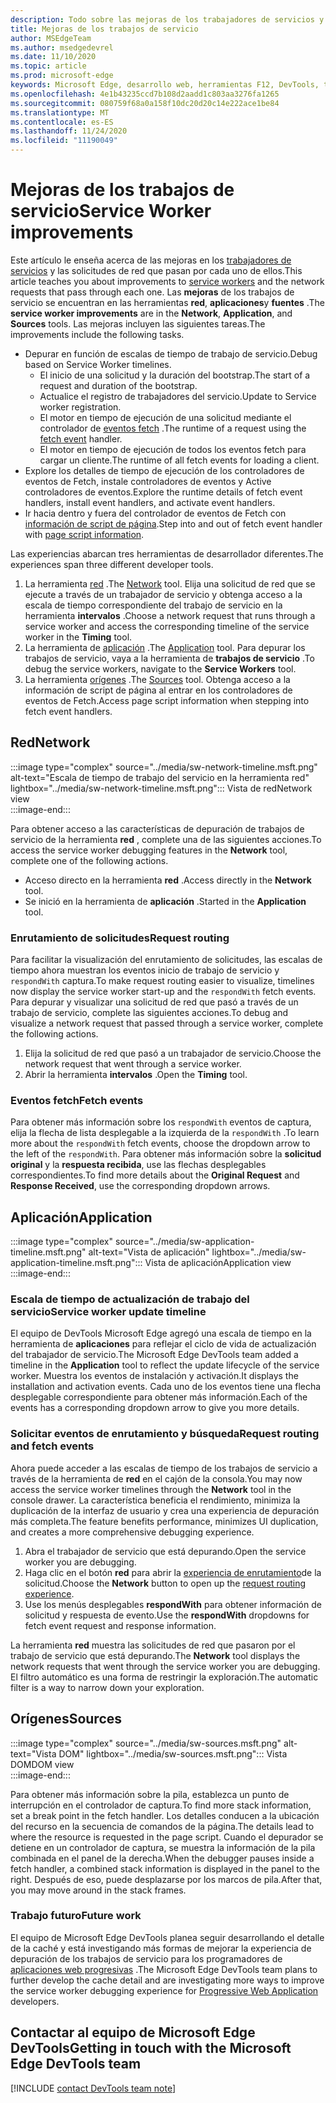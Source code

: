 ```yaml
---
description: Todo sobre las mejoras de los trabajadores de servicios y cómo usar cada una de ellas.
title: Mejoras de los trabajos de servicio
author: MSEdgeTeam
ms.author: msedgedevrel
ms.date: 11/10/2020
ms.topic: article
ms.prod: microsoft-edge
keywords: Microsoft Edge, desarrollo web, herramientas F12, DevTools, trabajo de servicios, PWA
ms.openlocfilehash: 4e1b43235ccd7b108d2aadd1c803aa3276fa1265
ms.sourcegitcommit: 080759f68a0a158f10dc20d20c14e222ace1be84
ms.translationtype: MT
ms.contentlocale: es-ES
ms.lasthandoff: 11/24/2020
ms.locfileid: "11190049"
---
```

# <span data-ttu-id="b314a-104">Mejoras de los trabajos de servicio</span><span class="sxs-lookup"><span data-stu-id="b314a-104">Service Worker improvements</span></span>  

<span data-ttu-id="b314a-105">Este artículo le enseña acerca de las mejoras en los [trabajadores de servicios][MdnServiceWorkerApi] y las solicitudes de red que pasan por cada uno de ellos.</span><span class="sxs-lookup"><span data-stu-id="b314a-105">This article teaches you about improvements to [service workers][MdnServiceWorkerApi] and the network requests that pass through each one.</span></span>  <span data-ttu-id="b314a-106">Las **mejoras** de los trabajos de servicio se encuentran en las herramientas **red**, **aplicaciones**y **fuentes** .</span><span class="sxs-lookup"><span data-stu-id="b314a-106">The **service worker improvements** are in the **Network**, **Application**, and **Sources** tools.</span></span>  <span data-ttu-id="b314a-107">Las mejoras incluyen las siguientes tareas.</span><span class="sxs-lookup"><span data-stu-id="b314a-107">The improvements include the following tasks.</span></span>  

*   <span data-ttu-id="b314a-108">Depurar en función de escalas de tiempo de trabajo de servicio.</span><span class="sxs-lookup"><span data-stu-id="b314a-108">Debug based on Service Worker timelines.</span></span>  
    *   <span data-ttu-id="b314a-109">El inicio de una solicitud y la duración del bootstrap.</span><span class="sxs-lookup"><span data-stu-id="b314a-109">The start of a request and duration of the bootstrap.</span></span>  
    *   <span data-ttu-id="b314a-110">Actualice el registro de trabajadores del servicio.</span><span class="sxs-lookup"><span data-stu-id="b314a-110">Update to Service worker registration.</span></span>  
    *   <span data-ttu-id="b314a-111">El motor en tiempo de ejecución de una solicitud mediante el controlador de [eventos fetch][MdnFetchEvent] .</span><span class="sxs-lookup"><span data-stu-id="b314a-111">The runtime of a request using the [fetch event][MdnFetchEvent] handler.</span></span>  
    *   <span data-ttu-id="b314a-112">El motor en tiempo de ejecución de todos los eventos fetch para cargar un cliente.</span><span class="sxs-lookup"><span data-stu-id="b314a-112">The runtime of all fetch events for loading a client.</span></span>  
*   <span data-ttu-id="b314a-113">Explore los detalles de tiempo de ejecución de los controladores de eventos de Fetch, instale controladores de eventos y Active controladores de eventos.</span><span class="sxs-lookup"><span data-stu-id="b314a-113">Explore the runtime details of fetch event handlers, install event handlers, and activate event handlers.</span></span>  
*   <span data-ttu-id="b314a-114">Ir hacia dentro y fuera del controlador de eventos de Fetch con [información de script de página](#sources).</span><span class="sxs-lookup"><span data-stu-id="b314a-114">Step into and out of fetch event handler with [page script information](#sources).</span></span>  

<span data-ttu-id="b314a-115">Las experiencias abarcan tres herramientas de desarrollador diferentes.</span><span class="sxs-lookup"><span data-stu-id="b314a-115">The experiences span three different developer tools.</span></span>  

1.  <span data-ttu-id="b314a-116">La herramienta [red](#network) .</span><span class="sxs-lookup"><span data-stu-id="b314a-116">The [Network](#network) tool.</span></span>  <span data-ttu-id="b314a-117">Elija una solicitud de red que se ejecute a través de un trabajador de servicio y obtenga acceso a la escala de tiempo correspondiente del trabajo de servicio en la herramienta **intervalos** .</span><span class="sxs-lookup"><span data-stu-id="b314a-117">Choose a network request that runs through a service worker and access the corresponding timeline of the service worker in the **Timing** tool.</span></span>  
1.  <span data-ttu-id="b314a-118">La herramienta de [aplicación](#application) .</span><span class="sxs-lookup"><span data-stu-id="b314a-118">The [Application](#application) tool.</span></span>  <span data-ttu-id="b314a-119">Para depurar los trabajos de servicio, vaya a la herramienta de **trabajos de servicio** .</span><span class="sxs-lookup"><span data-stu-id="b314a-119">To debug the service workers, navigate to the **Service Workers** tool.</span></span>  
1.  <span data-ttu-id="b314a-120">La herramienta [orígenes](#sources) .</span><span class="sxs-lookup"><span data-stu-id="b314a-120">The [Sources](#sources) tool.</span></span>  <span data-ttu-id="b314a-121">Obtenga acceso a la información de script de página al entrar en los controladores de eventos de Fetch.</span><span class="sxs-lookup"><span data-stu-id="b314a-121">Access page script information when stepping into fetch event handlers.</span></span>  

## <span data-ttu-id="b314a-122">Red</span><span class="sxs-lookup"><span data-stu-id="b314a-122">Network</span></span>  

:::image type="complex" source="../media/sw-network-timeline.msft.png" alt-text="Escala de tiempo de trabajo del servicio en la herramienta red" lightbox="../media/sw-network-timeline.msft.png":::
   <span data-ttu-id="b314a-124">Vista de red</span><span class="sxs-lookup"><span data-stu-id="b314a-124">Network view</span></span>  
:::image-end:::  

<span data-ttu-id="b314a-125">Para obtener acceso a las características de depuración de trabajos de servicio de la herramienta **red** , complete una de las siguientes acciones.</span><span class="sxs-lookup"><span data-stu-id="b314a-125">To access the service worker debugging features in the **Network** tool, complete one of the following actions.</span></span>  

*   <span data-ttu-id="b314a-126">Acceso directo en la herramienta **red** .</span><span class="sxs-lookup"><span data-stu-id="b314a-126">Access directly in the **Network** tool.</span></span>  
*   <span data-ttu-id="b314a-127">Se inició en la herramienta de **aplicación** .</span><span class="sxs-lookup"><span data-stu-id="b314a-127">Started in the **Application** tool.</span></span>  
    
### <span data-ttu-id="b314a-128">Enrutamiento de solicitudes</span><span class="sxs-lookup"><span data-stu-id="b314a-128">Request routing</span></span>  

<span data-ttu-id="b314a-129">Para facilitar la visualización del enrutamiento de solicitudes, las escalas de tiempo ahora muestran los eventos inicio de trabajo de servicio y `respondWith` captura.</span><span class="sxs-lookup"><span data-stu-id="b314a-129">To make request routing easier to visualize, timelines now display the service worker start-up and the `respondWith` fetch events.</span></span>  <span data-ttu-id="b314a-130">Para depurar y visualizar una solicitud de red que pasó a través de un trabajo de servicio, complete las siguientes acciones.</span><span class="sxs-lookup"><span data-stu-id="b314a-130">To debug and visualize a network request that passed through a service worker, complete the following actions.</span></span>  

1.  <span data-ttu-id="b314a-131">Elija la solicitud de red que pasó a un trabajador de servicio.</span><span class="sxs-lookup"><span data-stu-id="b314a-131">Choose the network request that went through a service worker.</span></span>  
1.  <span data-ttu-id="b314a-132">Abrir la herramienta **intervalos** .</span><span class="sxs-lookup"><span data-stu-id="b314a-132">Open the **Timing** tool.</span></span>  
    
### <span data-ttu-id="b314a-133">Eventos fetch</span><span class="sxs-lookup"><span data-stu-id="b314a-133">Fetch events</span></span>  

<span data-ttu-id="b314a-134">Para obtener más información sobre los `respondWith` eventos de captura, elija la flecha de lista desplegable a la izquierda de la `respondWith` .</span><span class="sxs-lookup"><span data-stu-id="b314a-134">To learn more about the `respondWith` fetch events, choose the dropdown arrow to the left of the `respondWith`.</span></span>  <span data-ttu-id="b314a-135">Para obtener más información sobre la **solicitud original** y la **respuesta recibida**, use las flechas desplegables correspondientes.</span><span class="sxs-lookup"><span data-stu-id="b314a-135">To find more details about the **Original Request** and **Response Received**, use the corresponding dropdown arrows.</span></span>  

## <span data-ttu-id="b314a-136">Aplicación</span><span class="sxs-lookup"><span data-stu-id="b314a-136">Application</span></span>  

:::image type="complex" source="../media/sw-application-timeline.msft.png" alt-text="Vista de aplicación" lightbox="../media/sw-application-timeline.msft.png":::
   <span data-ttu-id="b314a-138">Vista de aplicación</span><span class="sxs-lookup"><span data-stu-id="b314a-138">Application view</span></span>  
:::image-end:::  

### <span data-ttu-id="b314a-139">Escala de tiempo de actualización de trabajo del servicio</span><span class="sxs-lookup"><span data-stu-id="b314a-139">Service worker update timeline</span></span>  

<span data-ttu-id="b314a-140">El equipo de DevTools Microsoft Edge agregó una escala de tiempo en la herramienta de **aplicaciones** para reflejar el ciclo de vida de actualización del trabajador de servicio.</span><span class="sxs-lookup"><span data-stu-id="b314a-140">The Microsoft Edge DevTools team added a timeline in the **Application** tool to reflect the update lifecycle of the service worker.</span></span>  <span data-ttu-id="b314a-141">Muestra los eventos de instalación y activación.</span><span class="sxs-lookup"><span data-stu-id="b314a-141">It displays the installation and activation events.</span></span>  <span data-ttu-id="b314a-142">Cada uno de los eventos tiene una flecha desplegable correspondiente para obtener más información.</span><span class="sxs-lookup"><span data-stu-id="b314a-142">Each of the events has a corresponding dropdown arrow to give you more details.</span></span>  

### <span data-ttu-id="b314a-143">Solicitar eventos de enrutamiento y búsqueda</span><span class="sxs-lookup"><span data-stu-id="b314a-143">Request routing and fetch events</span></span>  

<span data-ttu-id="b314a-144">Ahora puede acceder a las escalas de tiempo de los trabajos de servicio a través de la herramienta de **red** en el cajón de la consola.</span><span class="sxs-lookup"><span data-stu-id="b314a-144">You may now access the service worker timelines through the **Network** tool in the console drawer.</span></span>  <span data-ttu-id="b314a-145">La característica beneficia el rendimiento, minimiza la duplicación de la interfaz de usuario y crea una experiencia de depuración más completa.</span><span class="sxs-lookup"><span data-stu-id="b314a-145">The feature benefits performance, minimizes UI duplication, and creates a more comprehensive debugging experience.</span></span>  

1.  <span data-ttu-id="b314a-146">Abra el trabajador de servicio que está depurando.</span><span class="sxs-lookup"><span data-stu-id="b314a-146">Open the service worker you are debugging.</span></span>  
1.  <span data-ttu-id="b314a-147">Haga clic en el botón **red** para abrir la [experiencia de enrutamiento](#network)de la solicitud.</span><span class="sxs-lookup"><span data-stu-id="b314a-147">Choose the **Network** button to open up the [request routing experience](#network).</span></span>  
1.  <span data-ttu-id="b314a-148">Use los menús desplegables **respondWith** para obtener información de solicitud y respuesta de evento.</span><span class="sxs-lookup"><span data-stu-id="b314a-148">Use the **respondWith** dropdowns for fetch event request and response information.</span></span>  

<span data-ttu-id="b314a-149">La herramienta **red** muestra las solicitudes de red que pasaron por el trabajo de servicio que está depurando.</span><span class="sxs-lookup"><span data-stu-id="b314a-149">The **Network** tool displays the network requests that went through the service worker you are debugging.</span></span>  <span data-ttu-id="b314a-150">El filtro automático es una forma de restringir la exploración.</span><span class="sxs-lookup"><span data-stu-id="b314a-150">The automatic filter is a way to narrow down your exploration.</span></span>

## <span data-ttu-id="b314a-151">Orígenes</span><span class="sxs-lookup"><span data-stu-id="b314a-151">Sources</span></span>  

:::image type="complex" source="../media/sw-sources.msft.png" alt-text="Vista DOM" lightbox="../media/sw-sources.msft.png":::
   <span data-ttu-id="b314a-153">Vista DOM</span><span class="sxs-lookup"><span data-stu-id="b314a-153">DOM view</span></span>  
:::image-end:::  

<span data-ttu-id="b314a-154">Para obtener más información sobre la pila, establezca un punto de interrupción en el controlador de captura.</span><span class="sxs-lookup"><span data-stu-id="b314a-154">To find more stack information, set a break point in the fetch handler.</span></span>  <span data-ttu-id="b314a-155">Los detalles conducen a la ubicación del recurso en la secuencia de comandos de la página.</span><span class="sxs-lookup"><span data-stu-id="b314a-155">The details lead to where the resource is requested in the page script.</span></span>  <span data-ttu-id="b314a-156">Cuando el depurador se detiene en un controlador de captura, se muestra la información de la pila combinada en el panel de la derecha.</span><span class="sxs-lookup"><span data-stu-id="b314a-156">When the debugger pauses inside a fetch handler, a combined stack information is displayed in the panel to the right.</span></span>  <span data-ttu-id="b314a-157">Después de eso, puede desplazarse por los marcos de pila.</span><span class="sxs-lookup"><span data-stu-id="b314a-157">After that, you may move around in the stack frames.</span></span>  

### <span data-ttu-id="b314a-158">Trabajo futuro</span><span class="sxs-lookup"><span data-stu-id="b314a-158">Future work</span></span>  

<span data-ttu-id="b314a-159">El equipo de Microsoft Edge DevTools planea seguir desarrollando el detalle de la caché y está investigando más formas de mejorar la experiencia de depuración de los trabajos de servicio para los programadores de [aplicaciones web progresivas][MdnProgressiveWebApps] .</span><span class="sxs-lookup"><span data-stu-id="b314a-159">The Microsoft Edge DevTools team plans to further develop the cache detail and are investigating more ways to improve the service worker debugging experience for [Progressive Web Application][MdnProgressiveWebApps] developers.</span></span>  

## <span data-ttu-id="b314a-160">Contactar al equipo de Microsoft Edge DevTools</span><span class="sxs-lookup"><span data-stu-id="b314a-160">Getting in touch with the Microsoft Edge DevTools team</span></span>  

[!INCLUDE [contact DevTools team note](../includes/contact-devtools-team-note.md)]  

<!-- links -->  

[MdnFetchEvent]: https://developer.mozilla.org/docs/Web/API/FetchEvent "FetchEvent | MDN"  
[MdnProgressiveWebApps]: https://developer.mozilla.org/docs/Web/Progressive_web_apps "Aplicaciones web progresivas (PWAs) | MDN"  
[MdnServiceWorkerApi]: https://developer.mozilla.org/docs/Web/API/Service_Worker_API "API de trabajo de servicio | MDN"  
